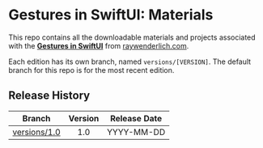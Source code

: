# Gestures in SwiftUI: Materials


This repo contains all the downloadable materials and projects associated with the **[Gestures in SwiftUI](https://www.raywenderlich.com/library)** from [raywenderlich.com](https://www.raywenderlich.com).

Each edition has its own branch, named `versions/[VERSION]`. The default branch for this repo is for the most recent edition.

## Release History

| Branch                                                                                  | Version | Release Date |
| --------------------------------------------------------------------------------------- |:-------:|:------------:|
| [versions/1.0](https://github.com/raywenderlich/video-gsui-materials/tree/versions/1.0) | 1.0     | YYYY-MM-DD   |
